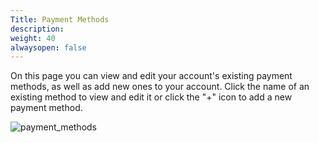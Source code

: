 ```yaml
---
Title: Payment Methods
description: 
weight: 40
alwaysopen: false
---
```

On this page you can view and edit your account's existing payment
methods, as well as add new ones to your account. Click the name of an
existing method to view and edit it or click the "+" icon to add a new
payment method.

![payment_methods](/images/rv/payment_methods.png?width=1000&height=365)
